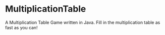 # MultiplicationTable
A Multiplication Table Game written in Java. Fill in the multiplication table as fast as you can! 
